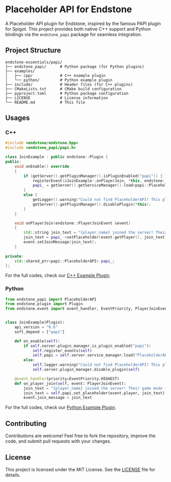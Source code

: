 # Placeholder API for Endstone

A Placeholder API plugin for Endstone, inspired by the famous PAPI plugin for Spigot. This project provides both native
C++ support and Python bindings via the `endstone_papi` package for seamless integration.

## Project Structure

```
endstone-essentials/papi/
├── endstone_papi/      # Python package (for Python plugins)
├── examples/
│   ├── cpp/            # C++ example plugin
│   └── python/         # Python example plugin
├── include/            # Header files (for C++ plugins)
├── CMakeLists.txt      # CMake build configuration
├── pyproject.toml      # Python package configuration
├── LICENSE             # License information
└── README.md           # This file
```

## Usages

### C++

```cpp
#include <endstone/endstone.hpp>
#include <endstone_papi/papi.h>

class JoinExample : public endstone::Plugin {
public:
    void onEnable() override
    {
        if (getServer().getPluginManager().isPluginEnabled("papi")) {
            registerEvent(&JoinExample::onPlayerJoin, *this, endstone::EventPriority::Highest);
            papi_ = getServer().getServiceManager().load<papi::PlaceholderAPI>("PlaceholderAPI");
        }
        else {
            getLogger().warning("Could not find PlaceholderAPI! This plugin is required.");
            getServer().getPluginManager().disablePlugin(*this);
        }
    }

    void onPlayerJoin(endstone::PlayerJoinEvent &event)
    {
        std::string join_text = "{player_name} joined the server! Their game mode is {player_gamemode}";
        join_text = papi_->setPlaceholder(event.getPlayer(), join_text);
        event.setJoinMessage(join_text);
    }
    
private:
    std::shared_ptr<papi::PlaceholderAPI> papi_;
};
```

For the full codes, check our [C++ Example Plugin](examples/cpp).

### Python

```python
from endstone_papi import PlaceholderAPI
from endstone.plugin import Plugin
from endstone.event import event_handler, EventPriority, PlayerJoinEvent


class JoinExample(Plugin):
    api_version = "0.6"
    soft_depend = ["papi"]

    def on_enable(self):
        if self.server.plugin_manager.is_plugin_enabled("papi"):
            self.register_events(self)
            self.papi = self.server.service_manager.load("PlaceholderAPI")
        else:
            self.logger.warning("Could not find PlaceholderAPI! This plugin is required.")
            self.server.plugin_manager.disable_plugin(self)

    @event_handler(priority=EventPriority.HIGHEST)
    def on_player_join(self, event: PlayerJoinEvent):
        join_text = "{player_name} joined the server! Their game mode is {player_gamemode}"
        join_text = self.papi.set_placeholder(event.player, join_text)
        event.join_message = join_text
```

For the full codes, check our [Python Example Plugin](examples/python).

## Contributing

Contributions are welcome! Feel free to fork the repository, improve the code, and submit pull requests with your
changes.

## License

This project is licensed under the MIT License. See the [LICENSE](LICENSE) file for details.